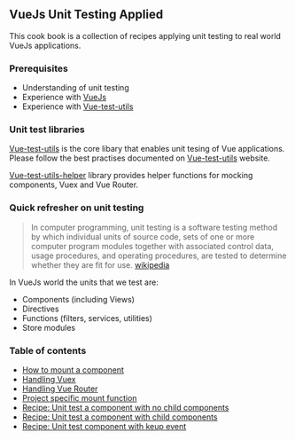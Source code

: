 ## VueJs Unit Testing Applied

This cook book is a collection of recipes applying unit testing to real world VueJs applications.

### Prerequisites
* Understanding of unit testing
* Experience with [VueJs](https://vuejs.org)
* Experience with [Vue-test-utils](https://vue-test-utils.vuejs.org/)

### Unit test libraries
[Vue-test-utils](https://vue-test-utils.vuejs.org/) is the core libary that enables unit tesing of Vue applications. Please follow the best practises documented on [Vue-test-utils](https://vue-test-utils.vuejs.org/) website.

[Vue-test-utils-helper](https://github.com/AmpleOrganics/vue-test-utils-helpers) library provides helper functions for mocking components, Vuex and Vue Router.

### Quick refresher on unit testing
> In computer programming, unit testing is a software testing method by which individual units of source code, sets of one or more computer program modules together with associated control data, usage procedures, and operating procedures, are tested to determine whether they are fit for use. [wikipedia](https://en.wikipedia.org/wiki/Unit_testing)

In VueJs world the units that we test are:
* Components (including Views)
* Directives
* Functions (filters, services, utilities)
* Store modules

### Table of contents
* [How to mount a component](/mounting.md)
* [Handling Vuex ](/vuex.md)
* [Handling Vue Router ](/router.md)
* [Project specific mount function](/unit-testing-setup.md)
* [Recipe: Unit test a component with no child components](/component-with-no-child-components.md)
* [Recipe: Unit test a component with child components](/component-with-child-components.md)
* [Recipe: Unit test component with keup event](/component-with-keyup-event.md)
